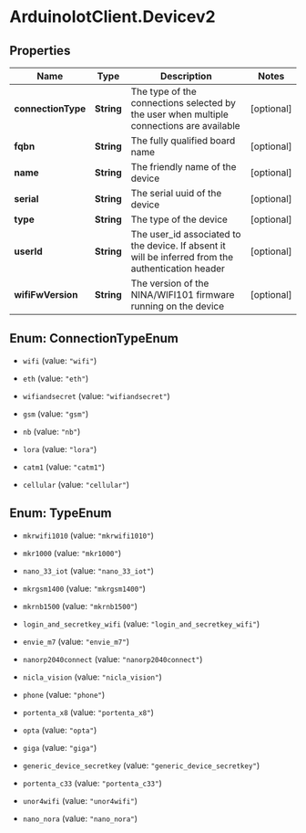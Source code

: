 # ArduinoIotClient.Devicev2

## Properties

Name | Type | Description | Notes
------------ | ------------- | ------------- | -------------
**connectionType** | **String** | The type of the connections selected by the user when multiple connections are available | [optional] 
**fqbn** | **String** | The fully qualified board name | [optional] 
**name** | **String** | The friendly name of the device | [optional] 
**serial** | **String** | The serial uuid of the device | [optional] 
**type** | **String** | The type of the device | [optional] 
**userId** | **String** | The user_id associated to the device. If absent it will be inferred from the authentication header | [optional] 
**wifiFwVersion** | **String** | The version of the NINA/WIFI101 firmware running on the device | [optional] 



## Enum: ConnectionTypeEnum


* `wifi` (value: `"wifi"`)

* `eth` (value: `"eth"`)

* `wifiandsecret` (value: `"wifiandsecret"`)

* `gsm` (value: `"gsm"`)

* `nb` (value: `"nb"`)

* `lora` (value: `"lora"`)

* `catm1` (value: `"catm1"`)

* `cellular` (value: `"cellular"`)





## Enum: TypeEnum


* `mkrwifi1010` (value: `"mkrwifi1010"`)

* `mkr1000` (value: `"mkr1000"`)

* `nano_33_iot` (value: `"nano_33_iot"`)

* `mkrgsm1400` (value: `"mkrgsm1400"`)

* `mkrnb1500` (value: `"mkrnb1500"`)

* `login_and_secretkey_wifi` (value: `"login_and_secretkey_wifi"`)

* `envie_m7` (value: `"envie_m7"`)

* `nanorp2040connect` (value: `"nanorp2040connect"`)

* `nicla_vision` (value: `"nicla_vision"`)

* `phone` (value: `"phone"`)

* `portenta_x8` (value: `"portenta_x8"`)

* `opta` (value: `"opta"`)

* `giga` (value: `"giga"`)

* `generic_device_secretkey` (value: `"generic_device_secretkey"`)

* `portenta_c33` (value: `"portenta_c33"`)

* `unor4wifi` (value: `"unor4wifi"`)

* `nano_nora` (value: `"nano_nora"`)




